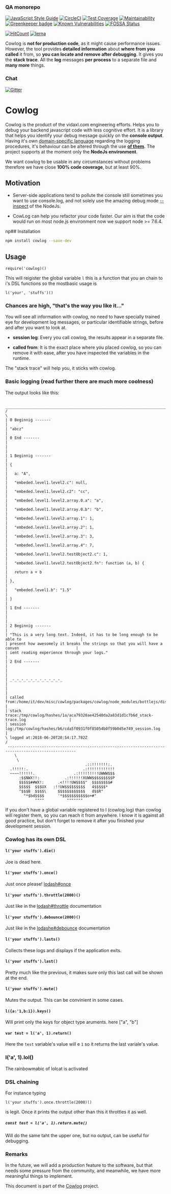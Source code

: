 <!--- destination qa rewrite begin -->
### QA monorepo
[![JavaScript Style Guide](https://img.shields.io/badge/code_style-standard-brightgreen.svg)](https://standardjs.com)
[![CircleCI](https://circleci.com/gh/311ecode/cowlog/tree/master.svg?style=svg)](https://circleci.com/gh/311ecode/cowlog/tree/master)
[![Test Coverage](https://api.codeclimate.com/v1/badges/a25454343626ec0c7a70/test_coverage)](https://codeclimate.com/github/311ecode/cowlog/test_coverage)
[![Maintainability](https://api.codeclimate.com/v1/badges/a25454343626ec0c7a70/maintainability)](https://codeclimate.com/github/311ecode/cowlog/maintainability)
[![Greenkeeper badge](https://badges.greenkeeper.io/311ecode/cowlog.svg)](https://greenkeeper.io/)
[![Known Vulnerabilities](https://snyk.io/test/github/311ecode/cowlog/badge.svg?targetFile=packages%2Fdsl-framework%2Fpackage.json)](https://snyk.io/test/github/311ecode/cowlog?targetFile=packages%2Fdsl-framework%2Fpackage.json)
[![FOSSA Status](https://app.fossa.io/api/projects/git%2Bgithub.com%2Fvidaxl-com%2Fcowlog.svg?type=shield)](https://app.fossa.io/projects/git%2Bgithub.com%2Fvidaxl-com%2Fcowlog?ref=badge_shield)

[![HitCount](http://hits.dwyl.com/vidaxl.com/cowlog.svg)](http://hits.dwyl.com/311ecode/cowlog)
[![lerna](https://img.shields.io/badge/maintained%20with-lerna-cc00ff.svg)](https://lernajs.io/)
<!--- destination qa rewrite end -->


Cowlog is **not for production code**, as it might cause performance issues. However, the tool provides **detailed information** about **where from you called** it from, so **you can locate and remove after debugging**. It gives you the **stack trace**. All the **log** messages **per process** to a separate file and **many more** things.
<!--- source chat rewrite begin -->
### Chat
[![Gitter](https://badges.gitter.im/Join%20Chat.svg)](https://gitter.im/cowlog/Lobby)
<!--- source chat rewrite end -->

# Cowlog

Cowlog is the product of the vidaxl.com engineering efforts. Helps you to debug
your backend javascript code with less cognitive effort. It is a library that
helps you identify your debug message quickly on the **console output**.
Having it's own
[domain-specific language](https://en.wikipedia.org/wiki/Domain-specific_language "From Wikipedia, the free encyclopedia")
regarding the logging procedures, it's behaviour can be altered
through the use
**[of them](https://github.com/311ecode/cowlog/blob/master/packages/cowlog/documentation/logging_functionality.md).**
The project supports at the moment only the **NodeJs environment**.

We want cowlog to be usable in any circumstances without problems therefore we
have close **100% code coverage**, but at least 90%.

## Motivation

- Server-side applications tend to pollute the console still sometimes you want
to use console.log, and not solely use the amazing debug mode
[--inspect](https://nodejs.org/en/docs/inspector/)
of the NodeJs.

- CowLog can help you refactor your code faster. 
Our aim is that the code would run on most node.js environment now we support node >= 7.6.4.

np## Installation
```bash
npm install cowlog --save-dev
```

## Usage
`require('cowlog)()`

This will reigister the global variable `l` this is a function that you an chain to i's DSL functions
so the mostbasic usage is 

`l('your', 'stuffs')()`
<!--- example begin -->
### Chances are high, "that's the way you like it..."
You will see all information with cowlog, no need to have
specially trained eye for development log messages, or particular identifiable
strings, before and after you want to look at.

- **session log**: Every you call cowlog, the results appear in a
separate file.

- **called from**: It is the exact place where you placed cowlog, so you can
remove it with ease, after you have inspected the variables in the
runtime.

The "stack trace" will help you, it sticks with cowlog.

### Basic logging (read further there are much more coolness)

The output looks like this:

<!--- example begin -->
``` 
 ____________________________________________________________________________________________________
/                                                                                                    \
| 0 Beginnig -------                                                                                 |
| "abcz"                                                                                             |
| 0 End -------                                                                                      |
|                                                                                                    |
| 1 Beginnig -------                                                                                 |
| {                                                                                                  |
|   a: "A",                                                                                          |
|   "embeded.level1.level2.c": null,                                                                 |
|   "embeded.level1.level2.c2": "cc",                                                                |
|   "embeded.level1.level2.array.0.a": "a",                                                          |
|   "embeded.level1.level2.array.0.b": "b",                                                          |
|   "embeded.level1.level2.array.1": 1,                                                              |
|   "embeded.level1.level2.array.2": 1,                                                              |
|   "embeded.level1.level2.array.3": 3,                                                              |
|   "embeded.level1.level2.array.4": 7,                                                              |
|   "embeded.level1.level2.testObject2.c": 1,                                                        |
|   "embeded.level1.level2.testObject2.fn": function (a, b) {                                        |
|   return a + b                                                                                     |
| },                                                                                                 |
|   "embeded.level1.b": "1.5"                                                                        |
| }                                                                                                  |
| 1 End -------                                                                                      |
|                                                                                                    |
| 2 Beginnig -------                                                                                 |
| "This is a very long text. Indeed, it has to be long enough to be able to                          |
| present how awesomely it breaks the strings so that you will have a conven                         |
| ient reading experience through your logs."                                                        |
| 2 End -------                                                                                      |
|                                                                                                    |
| _-_-_-_-_-_-_-_-_-_-_-_                                                                            |
|                                                                                                    |
| called from:/home/it/dev/misc/cowlog/packages/cowlog/node_modules/bottlejs/dist/bottle.js:205:89   |
| stack trace:/tmp/cowlog/hashes/1a/aca79320ae42540da2a83d1d1c7b6d_stack-trace.log                   |
| session log:/tmp/cowlog/hashes/b6/cda5f0931f0f85054b0f59b0d5e749_session.log                       |
\ logged at:2018-06-20T20:54:17.782Z                                                                 /
 ----------------------------------------------------------------------------------------------------
    \
     \
                                   .::!!!!!!!:.
  .!!!!!:.                        .:!!!!!!!!!!!!
  ~~~~!!!!!!.                 .:!!!!!!!!!UWWW$$$
      :$$NWX!!:           .:!!!!!!XUWW$$$$$$$$$P
      $$$$$##WX!:      .<!!!!UW$$$$"  $$$$$$$$#
      $$$$$  $$$UX   :!!UW$$$$$$$$$   4$$$$$*
      ^$$$B  $$$$\     $$$$$$$$$$$$   d$$R"
        "*$bd$$$$      '*$$$$$$$$$$$o+#"
             """"          """""""
```
<!--- example end -->

If you don't have a global variable registered to l (cowlog.log) than cowlog will register them, so you can reach it from anywhere.
I know it is against all good practice, but don't forget to remove it after you
finished your development session.

### Cowlog has its own DSL

#### `l('your stuffs').die()`
Joe is dead here.

#### `l('your stuffs').once()`
Just once please! [lodash#once](https://lodash.com/docs/4.17.10#once)

#### `l('your stuffs').throttle(2000)()`
Just like in the [lodash#throttle](https://lodash.com/docs/4.17.10#throttle) documentation

#### `l('your stuffs').debounce(2000)()`
Just like in the [lodashe#debounce](https://lodash.com/docs/4.17.10#debounce) documentation

#### `l('your stuffs').lasts()`
Collects these logs and displays if the application exits.

#### `l('your stuffs').last()`
Pretty much like the previous, it makes sure only this last call will be shown at the end.

#### `l('your stuffs').mute()`
Mutes the output. This can be convinient in some cases.

#### `l({a:'1,b:1}).keys()`
Will print only the keys for object type aruments. here ["a", "b"] 

#### `var test = l('a', 1).return()`
Here the `test` variable's value will e `1` so it returns the last variale's value.

### l('a', 1).lol()
The rainbowmabic of lolcat is activated

### DSL chaining
For instance typing 

`l('your stuffs').once.throttle(2000)()` 

is legit.
Once it prints the output other than this it throttles it as well.

##### `const test = l('a', 1).return.mute()`
Will do the same taht the upper one, but no output, can be useful for debugging.

### Remarks
In the future, we will
add a production feature to the software, but that needs
some pressure from the community, and meanwhile, we have
more meaningful things to implement.

<!--- source part of cowlog begin -->
This document is part of the [Cowlog](https://github.com/311ecode/cowlog) project.
<!--- source part of cowlog end -->
